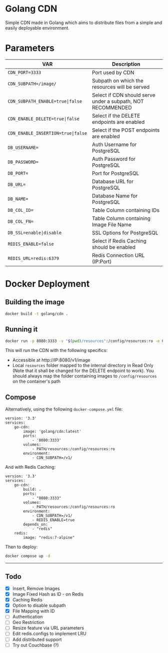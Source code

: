# Golang CDN
Simple CDN made in Golang which aims to distribute files from a simple and easily deployable environment.

# Parameters
| VAR | Description |
|---|---|
| `CDN_PORT=3333` | Port used by CDN |  
| `CDN_SUBPATH=/image/` | Subpath on which the resources will be served |  
| `CDN_SUBPATH_ENABLE=true\|false` | Select if CDN should serve under a subpath, NOT RECOMMENDED |  
| `CDN_ENABLE_DELETE=true\|false` | Select if the DELETE endpoints are enabled |  
| `CDN_ENABLE_INSERTION=true\|false` | Select if the POST endpoints are enabled |  
| `DB_USERNAME=`| Auth Username for PostgreSQL |  
| `DB_PASSWORD=` | Auth Password for PostgreSQL |  
| `DB_PORT=` | Port for PostgreSQL |  
| `DB_URL=` | Database URL for PostgreSQL |  
| `DB_NAME=` | Database Name for PostgreSQL |  
| `DB_COL_ID=` | Table Column containing IDs |  
| `DB_COL_FN=` | Table Column containing Image File Name |  
| `DB_SSL=enable\|disable` | SSL Options for PostgreSQL |  
| `REDIS_ENABLE=false` | Select if Redis Caching should be enabled |  
| `REDIS_URL=redis:6379` | Redis Connection URL (IP:Port) |  


# Docker Deployment
## Building the image
```bash
docker build -t golang/cdn .
```

## Running it
```bash
docker run -p 8080:3333 -v "$(pwd)/resources":/config/resources:ro -e CDN_SUBPATH=/v1/ golang/cdn:latest
```
This will run the CDN with the following specifics:
- Accessible at http://IP:8080/v1/image
- Local `resources` folder mapped to the internal directory in Read Only (Note that it shall be changed for the DELETE endpoint to work). You should always map the folder containing images to `/config/resources` on the container's path


## Compose
Alternatively, using the following `docker-compose.yml` file:
```docker
version: '3.3'
services:
    go-cdn:
        image: 'golang/cdn:latest'
        ports:
            - '8080:3333'
        volumes:
            - PATH/resources:/config/resources:ro
        environment:
            - CDN_SUBPATH=/v1/
```

And with Redis Caching:
```docker
version: '3.3'
services:
    go-cdn:
        build: .
        ports:
            - "8080:3333"
        volumes:
            - PATH/resources:/config/resources:ro
        environment:
            - CDN_SUBPATH=/v1/
            - REDIS_ENABLE=true
        depends_on:
            - "redis"
    redis:
        image: "redis:7-alpine"
```
Then to deploy:
```bash
docker compose up -d
```

---

## Todo
- [x] Insert, Remove Images
- [x] Image Fixed Hash as ID - on Redis
- [x] Caching Redis
- [x] Option to disable subpath
- [x] File Mapping with ID
- [ ] Authentication
- [ ] Geo Restriction
- [ ] Resize feature via URL parameters
- [ ] Edit redis.configs to implement LRU
- [ ] Add distributed support
- [ ] Try out Couchbase (?)
